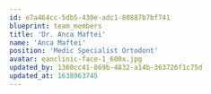 ```yaml
---
id: e7a464cc-5db5-430e-adc1-80887b7bf741
blueprint: team_members
title: 'Dr. Anca Maftei'
name: 'Anca Maftei'
position: 'Medic Specialist Ortodont'
avatar: eanclinic-face-1_600x.jpg
updated_by: 1360cc41-869b-4832-a14b-363726f1c75d
updated_at: 1638963745
---
```


